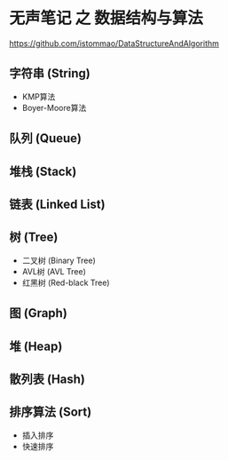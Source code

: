 # 无声笔记 之 数据结构与算法

https://github.com/istommao/DataStructureAndAlgorithm

## 字符串 (String)

- KMP算法
- Boyer-Moore算法

## 队列 (Queue)

## 堆栈 (Stack)

## 链表 (Linked List)

## 树 (Tree)

- 二叉树 (Binary Tree)
- AVL树 (AVL Tree)
- 红黑树 (Red-black Tree)


## 图 (Graph)

## 堆 (Heap)

## 散列表 (Hash)

## 排序算法 (Sort)

- 插入排序
- 快速排序
